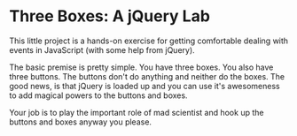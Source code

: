# Three Boxes: A jQuery Lab

This little project is a hands-on exercise for getting comfortable dealing with events in JavaScript (with some help from jQuery).

The basic premise is pretty simple. You have three boxes. You also have three buttons. The buttons don't do anything and neither do the boxes. The good news, is that jQuery is loaded up and you can use it's awesomeness to add magical powers to the buttons and boxes.

Your job is to play the important role of mad scientist and hook up the buttons and boxes anyway you please.